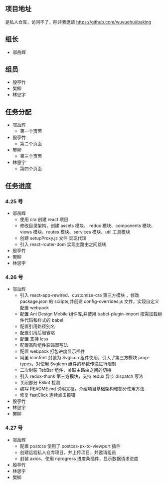 ## 项目地址

是私人仓库，访问不了，除非我邀请
https://github.com/wuyuehui/baking

## 组长

- 邬岳辉

## 组员

- 殷亭竹
- 樊柳
- 林思宇

## 任务分配

- 邬岳辉
  - 第一个页面
- 殷亭竹
  - 第二个页面
- 樊柳
  - 第三个页面
- 林思宇
  - 第四个页面

## 任务进度

### 4.25 号

- 邬岳辉
  - 使用 cra 创建 react 项目
  - 修改目录架构，创建 assets 模块、 redux 模块、components 模块、views 模块、routes 模块、services 模块、util 工具模块
  - 创建 setupProxy.js 文件 实现代理
  - 引入 react-router-dom 实现主路由之间跳转
- 殷亭竹
- 樊柳
- 林思宇

### 4.26 号

- 邬岳辉
  - 引入 react-app-rewired、customize-cra 第三方模块 ，修改 package.json 的 scripts,并创建 config-overrides.js 文件，实现自定义配置 webpack
  - 配置 Ant Design Mobile 组件库,并使用 babel-plugin-import 按需加载组件代码和样式的 babel
  - 配置引用路径别名
  - 配置引用后缀省略
  - 配置 支持 less
  - 配置高阶组件装饰器写法
  - 配置 webpack 打包进度显示插件
  - 阿里 iconfont 封装为 SvgIcon 组件使用，引入了第三方模块 prop-types，对使用 SvgIcon 组件的参数传递进行限制
  - 二次封装 TabBar 组件，关联主路由之间的切换
  - 引入 redux-thunk 第三方模块，支持 redux 异步 dispatch 写法
  - 关闭部分 ESlint 检测
  - 编写 README.md 说明文档，介绍项目基础架构和部分使用方法
  - 修复 fastClick 连续点击报错
- 殷亭竹
- 林思宇
- 樊柳

### 4.27 号

- 邬岳辉
  - 配置 postcss 使用了 postcss-px-to-viewport 插件
  - 创建远程私人仓库项目，并上传项目，并邀请组员
  - 封装 axios、使用 nprogress 进度条插件，显示数据请求进度
- 殷亭竹
- 林思宇
- 樊柳
